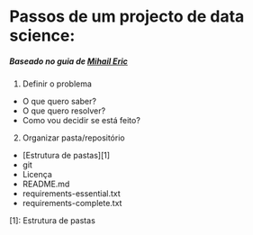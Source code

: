 # Passos de um projecto de data science:
##### Baseado no guia de [Mihail Eric](https://www.mihaileric.com/posts/setting-up-a-machine-learning-project/)

1. Definir o problema
 - O que quero saber?
 - O que quero resolver?
 - Como vou decidir se está feito?
2. Organizar pasta/repositório
 - [Estrutura de pastas][1]
 - git
 - Licença
 - README.md
 - requirements-essential.txt
 - requirements-complete.txt

[1]: Estrutura de pastas